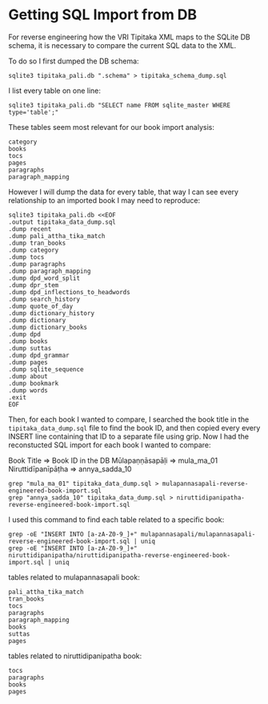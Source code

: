 # Getting SQL Import from DB
For reverse engineering how the VRI Tipitaka XML maps to the SQLite DB schema, it is necessary to compare the current SQL data to the XML.

To do so I first dumped the DB schema:
```
sqlite3 tipitaka_pali.db ".schema" > tipitaka_schema_dump.sql
```

I list every table on one line:
```
sqlite3 tipitaka_pali.db "SELECT name FROM sqlite_master WHERE type='table';"
```

These tables seem most relevant for our book import analysis:
```
category
books
tocs
pages
paragraphs
paragraph_mapping
```

However I will dump the data for every table, that way I can see every relationship to an imported book I may need to reproduce:
```
sqlite3 tipitaka_pali.db <<EOF
.output tipitaka_data_dump.sql
.dump recent
.dump pali_attha_tika_match
.dump tran_books
.dump category
.dump tocs
.dump paragraphs
.dump paragraph_mapping
.dump dpd_word_split
.dump dpr_stem
.dump dpd_inflections_to_headwords
.dump search_history
.dump quote_of_day
.dump dictionary_history
.dump dictionary
.dump dictionary_books
.dump dpd
.dump books
.dump suttas
.dump dpd_grammar
.dump pages
.dump sqlite_sequence
.dump about
.dump bookmark
.dump words
.exit
EOF
```

Then, for each book I wanted to compare, I searched the book title in the `tipitaka_data_dump.sql` file to find the book ID, and then copied every every INSERT line containing that ID to a separate file using grip. Now I had the reconstucted SQL import for each book I wanted to compare:

Book Title => Book ID in the DB
Mūlapaṇṇāsapāḷi => mula_ma_01
Niruttidīpanīpāṭha => annya_sadda_10

```
grep "mula_ma_01" tipitaka_data_dump.sql > mulapannasapali-reverse-engineered-book-import.sql
grep "annya_sadda_10" tipitaka_data_dump.sql > niruttidipanipatha-reverse-engineered-book-import.sql
```

I used this command to find each table related to a specific book:
```
grep -oE "INSERT INTO [a-zA-Z0-9_]+" mulapannasapali/mulapannasapali-reverse-engineered-book-import.sql | uniq
grep -oE "INSERT INTO [a-zA-Z0-9_]+" niruttidipanipatha/niruttidipanipatha-reverse-engineered-book-import.sql | uniq
```

tables related to mulapannasapali book:
```
pali_attha_tika_match
tran_books
tocs
paragraphs
paragraph_mapping
books
suttas
pages
```

tables related to niruttidipanipatha book:
```
tocs
paragraphs
books
pages
```